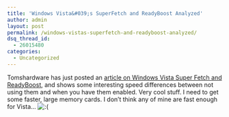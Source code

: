 ```yaml
---
title: 'Windows Vista&#039;s SuperFetch and ReadyBoost Analyzed'
author: admin
layout: post
permalink: /windows-vistas-superfetch-and-readyboost-analyzed/
dsq_thread_id:
  - 26015480
categories:
  - Uncategorized
---
```

Tomshardware has just posted an [article on Windows Vista Super Fetch and ReadyBoost][1], and shows some interesting speed differences between not using them and when you have them enabled. Very cool stuff. I need to get some faster, large memory cards. I don&#8217;t think any of mine are fast enough for Vista&#8230; <img src="http://blog.lotas-smartman.net/wp-includes/images/smilies/icon_sad.gif" alt=":(" class="wp-smiley" /></p>

 [1]: http://www.tomshardware.com/2007/01/31/windows-vista-superfetch-and-readyboostanalyzed/